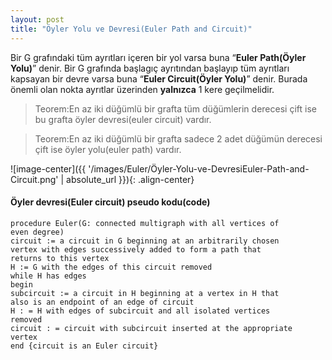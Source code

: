 ```yaml
---
layout: post
title: "Öyler Yolu ve Devresi(Euler Path and Circuit)"
---
```


Bir G grafındaki tüm ayrıtları içeren bir yol varsa buna “**Euler Path(Öyler Yolu)**” denir.
Bir G grafında başlagıç ayrıtından başlayıp tüm ayrıtları kapsayan bir devre varsa buna “**Euler Circuit(Öyler Yolu)**” denir.
Burada önemli olan nokta ayrıtlar üzerinden **yalnızca** 1 kere geçilmelidir.

> Teorem:En az iki düğümlü bir grafta tüm düğümlerin derecesi çift ise bu grafta öyler devresi(euler circuit) vardır.

> Teorem:En az iki düğümlü bir grafta sadece 2 adet düğümün derecesi çift ise öyler yolu(euler path) vardır.

![image-center]({{ '/images/Euler/Öyler-Yolu-ve-DevresiEuler-Path-and-Circuit.png' | absolute_url }}){: .align-center}


#### Öyler devresi(Euler circuit) pseudo kodu(code)

```pseudocode
procedure Euler(G: connected multigraph with all vertices of
even degree)
circuit := a circuit in G beginning at an arbitrarily chosen
vertex with edges successively added to form a path that
returns to this vertex
H := G with the edges of this circuit removed
while H has edges
begin
subcircuit := a circuit in H beginning at a vertex in H that
also is an endpoint of an edge of circuit
H : = H with edges of subcircuit and all isolated vertices
removed
circuit : = circuit with subcircuit inserted at the appropriate
vertex
end {circuit is an Euler circuit}


```
